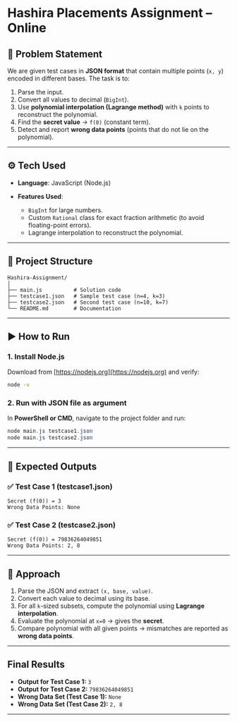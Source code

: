 # Hashira Placements Assignment – Online

## 📌 Problem Statement

We are given test cases in **JSON format** that contain multiple points (`x, y`) encoded in different bases.
The task is to:

1. Parse the input.
2. Convert all values to decimal (`BigInt`).
3. Use **polynomial interpolation (Lagrange method)** with `k` points to reconstruct the polynomial.
4. Find the **secret value** → `f(0)` (constant term).
5. Detect and report **wrong data points** (points that do not lie on the polynomial).

---

## ⚙️ Tech Used

* **Language**: JavaScript (Node.js)
* **Features Used**:

  * `BigInt` for large numbers.
  * Custom `Rational` class for exact fraction arithmetic (to avoid floating-point errors).
  * Lagrange interpolation to reconstruct the polynomial.

---

## 📂 Project Structure

```
Hashira-Assignment/
│
├── main.js          # Solution code
├── testcase1.json   # Sample test case (n=4, k=3)
├── testcase2.json   # Second test case (n=10, k=7)
└── README.md        # Documentation
```

---

## ▶️ How to Run

### 1. Install Node.js

Download from [https://nodejs.org](https://nodejs.org) and verify:

```bash
node -v
```

### 2. Run with JSON file as argument

In **PowerShell or CMD**, navigate to the project folder and run:

```powershell
node main.js testcase1.json
node main.js testcase2.json
```

---

## 🧪 Expected Outputs

### ✅ Test Case 1 (testcase1.json)

```text
Secret (f(0)) = 3
Wrong Data Points: None
```

### ✅ Test Case 2 (testcase2.json)

```text
Secret (f(0)) = 79836264049851
Wrong Data Points: 2, 8
```

---

## 📝 Approach

1. Parse the JSON and extract `(x, base, value)`.
2. Convert each value to decimal using its base.
3. For all `k`-sized subsets, compute the polynomial using **Lagrange interpolation**.
4. Evaluate the polynomial at `x=0` → gives the **secret**.
5. Compare polynomial with all given points → mismatches are reported as **wrong data points**.

---

##  Final Results

* **Output for Test Case 1:** `3`
* **Output for Test Case 2:** `79836264049851`
* **Wrong Data Set (Test Case 1):** `None`
* **Wrong Data Set (Test Case 2):** `2, 8`


---

